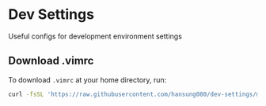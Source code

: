 # Dev Settings
Useful configs for development environment settings

## Download .vimrc
To download `.vimrc` at your home directory, run:
```sh
curl -fsSL 'https://raw.githubusercontent.com/hansung080/dev-settings/master/.vimrc' -o "$HOME/.vimrc"
```
